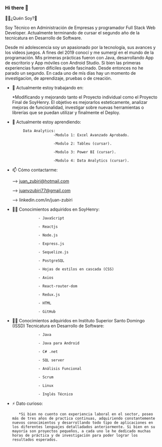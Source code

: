 ### Hi there 👋

🙋‍♂️¿Quén Soy?🧑

Soy Técnico en Administración de Empresas y programador Full Stack Web Developer. Actualmente terminando de cursar el segundo año de la tecnicatura en Desarrollo de Software.

Desde mi adolescencia soy un apasionado por la tecnología, sus avances y los videos juegos. A fines del 2019  conocí y me sumergí en el mundo de la programación. Mis primeras prácticas fueron con Java, desarrollando App de escritorio y App móviles con Android Studio. Si bien las primeras experiencias fueron difíciles quede fascinado. Desde entonces no he parado un segundo. En cada uno de mís días hay un momento de investigacíon, de aprendizaje, pruebas o de creación.

- 🔭 Actualmente estoy trabajando en:

     *Modificando y mejorando tanto el Proyecto individual como el Proyecto Final de SoyHenry. El objetivo es mejorarlos esteticamente, analizar  mejoras de funcionalidad, investigar sobre nuevas herramientas o librerías que se puedan utilizar y finalmente el Deploy.

- 🌱 Actualmente estoy aprendiendo:
  
           Data Analytics:
                         -Modulo 1: Excel Avanzado Aprobado.
  
                         -Modulo 2: Tableu (cursar).
  
                         -Modulo 3: Power BI (cursar).
  
                         -Modulo 4: Data Analytics (cursar).
                 
- 📫 Cómo contactarme:
  
     --> juan_zubiri@hotmail.com
  
     --> juanvzubiri77@gmail.com

     --> linkedin.com/in/juan-zubiri

- 👨‍💻 Conocimientos adquiridos en SoyHenry:
 
                  - JavaScript
  
                  - Reactjs
  
                  - Node.js
  
                  - Express.js
  
                  - Sequelize.js
  
                  - PostgreSQL
  
                  - Hojas de estilos en cascada (CSS)
  
                  - Axios
  
                  - React-router-dom
  
                  - Redux.js
  
                  - HTML
  
                  - GitHub
  
- 👨‍💻 Conocimientos adquiridos en Instituto Superior Santo Domingo (ISSD) Tecnicatura en Desarrollo de Software:
  
                  - Java
  
                  - Java para Android
  
                  - C# .net
  
                  - SQL server
  
                  - Análisis Funcional
  
                  - Scrum
  
                  - Linux
  
                  - Inglés Técnico
                      
- ⚡ Dato curioso:

         *Si bien no cuento con experiencia laboral en el sector, poseo más de tres años de practica continuas, adquiriendo constantemente nuevos conocimientos y desarrollando todo tipo de aplicaciones en los diferentes lenguajes detalladados anteriormente. Si bien en su mayoría son proyectos pequeños, a cada uno le he dedicado muchas horas de práctica y de investigación para poder lograr los resultados esperados.


  


